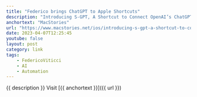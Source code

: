 ```yaml
---
title: "Federico brings ChatGPT to Apple Shortcuts"
description: "Introducing S-GPT, A Shortcut to Connect OpenAI’s ChatGPT with Native Features of Apple’s Operating Systems."
anchortext: "MacStories"
url: "https://www.macstories.net/ios/introducing-s-gpt-a-shortcut-to-connect-openais-chatgpt-with-native-features-of-apples-operating-systems/"
date: 2023-04-07T12:25:45
youtube: false
layout: post
category: link
tags:
    - FedericoViticci
    - AI
    - Automation
---
```

{{ description }} Visit [{{ anchortext }}]({{ url }})